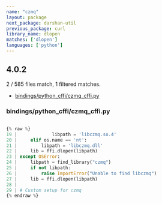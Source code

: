 ```yaml
---
name: "czmq"
layout: package
next_package: darshan-util
previous_package: curl
library_name: dlopen
matches: ['dlopen']
languages: ['python']
---
```

## 4.0.2
2 / 585 files match, 1 filtered matches.

 - [bindings/python_cffi/czmq_cffi.py](#bindingspython_cfficzmq_cffipy)

### bindings/python_cffi/czmq_cffi.py

```python

{% raw %}
19 |             libpath = 'libczmq.so.4'
20 |     elif os.name == 'nt':
21 |         libpath = 'libczmq.dll'
22 |     lib = ffi.dlopen(libpath)
23 | except OSError:
24 |     libpath = find_library("czmq")
25 |     if not libpath:
26 |         raise ImportError("Unable to find libczmq")
27 |     lib = ffi.dlopen(libpath)
28 | 
29 | # Custom setup for czmq
{% endraw %}

```